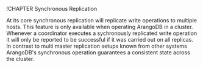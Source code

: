 !CHAPTER Synchronous Replication

At its core synchronous replication will replicate write operations to multiple hosts. This feature is only available when operating ArangoDB in a cluster. Whenever a coordinator executes a sychronously replicated write operation it will only be reported to be successful if it was carried out on all replicas. In contrast to multi master replication setups known from other systems ArangoDB's synchronous operation guarantees a consistent state across the cluster.
